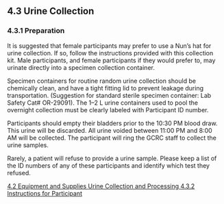 ## 4.3 Urine Collection

### 4.3.1 Preparation

It is suggested that female participants may prefer to use a Nun’s hat for urine collection.  If so, follow the instructions provided with this collection kit. Male participants, and female participants if they would prefer to, may urinate directly into a specimen collection container.

Specimen containers for routine random urine collection should be chemically clean, and have a tight fitting lid to prevent leakage during transportation.  (Suggestion for standard sterile specimen container:  Lab Safety Cat# OR-29091).  The 1–2 L urine containers used to pool the overnight collection must be clearly labeled with Participant ID number.

Participants should empty their bladders prior to the 10:30 PM blood draw.   This urine will be discarded.   All urine voided between 11:00 PM and 8:00 AM will be collected.   The participant will ring the GCRC staff to collect the urine samples.

Rarely, a patient will refuse to provide a urine sample.  Please keep a list of the ID numbers   of any of these participants and identify which test they refused.


<div class="center">
<div class="btn-group">
  <a href=":pages_path:/manuals/urine-collection-processing/4-02-equipment-supplies.md" class="btn btn-default">
    <span class="glyphicon glyphicon-chevron-left"></span>
    4.2 Equipment and Supplies
  </a>

  <a href=":pages_path:/manuals/urine-collection-processing" class="btn btn-default">
    <span class="glyphicon glyphicon-chevron-up"></span>
    Urine Collection and Processing
  </a>

  <a href=":pages_path:/manuals/urine-collection-processing/4-03-02-ppt-instructions.md" class="btn btn-success">
    4.3.2 Instructions for Participant
    <span class="glyphicon glyphicon-chevron-right"></span>
  </a>
</div>
</div>
